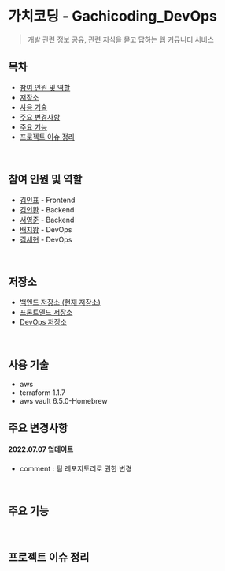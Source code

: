 # 가치코딩 - Gachicoding_DevOps
> 개발 관련 정보 공유, 관련 지식을 묻고 답하는 웹 커뮤니티 서비스 <br>

## 목차
* [참여 인원 및 역할](#참여-인원-및-역할)
* [저장소](#저장소)
* [사용 기술](#사용-기술)
* [주요 변경사항](#주요-변경사항)
* [주요 기능](#주요-기능)
* [프로젝트 이슈 정리](#프로젝트-이슈-정리)

[//]: # (* [프로젝트 관련 내용 정리]&#40;#프로젝트-관련-내용-정리&#41;)
[//]: # (* [서버 구조도]&#40;#서버-구조도&#41;)

<br>

## 참여 인원 및 역할

[//]: # (* 2022년 3월 ~ ing)
* [김인표](https://github.com/kiminpyo) - Frontend
* [김인환](https://github.com/inhwanK) - Backend
* [서영준](https://github.com/95Seo) - Backend
* [배지왕](https://github.com/BAE-JI-WANG) - DevOps
* [김세현](https://github.com/saehyen) - DevOps

<br>

## 저장소
* [백엔드 저장소 (현재 저장소)](https://github.com/inhwanK/gachicoding)
* [프론트엔드 저장소](https://github.com/kiminpyo/gachicoding-front-next)
* [DevOps 저장소](https://github.com/BAE-JI-WANG/gachicoding_DevOps)

<br>

## 사용 기술
* aws
* terraform 1.1.7
* aws vault 6.5.0-Homebrew

[//]: # (<br>)

[//]: # ()
[//]: # (## 서버 구조도)

## 주요 변경사항

#### 2022.07.07 업데이트 
- comment : 팀 레포지토리로 권한 변경

<br>

## 주요 기능

<br>

## 프로젝트 이슈 정리

